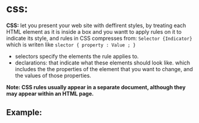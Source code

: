 # css:
**CSS:** let you present your web site with deffirent styles, by treating each HTML element as it is inside a box and you wantt to apply rules on it to indicate its style, and rules in CSS compresses from: 
``` Selector {Indicator} ``` which is writen like ``` slector { property : Value ; } ``` 
 * selectors specify the elements the rule applies to.
 * declarations: that indicate what these elements should look like. which includes the the properties of the element that you want to change, and the values of those properties.

**Note: CSS rules usually appear in a separate document, although they may appear within an HTML page.**
## Example:
